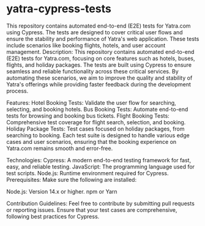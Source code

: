 # yatra-cypress-tests
This repository contains automated end-to-end (E2E) tests for Yatra.com using Cypress. The tests are designed to cover critical user flows and ensure the stability and performance of Yatra's web application. These tests include scenarios like booking flights, hotels, and user account management.
Description:
This repository contains automated end-to-end (E2E) tests for Yatra.com, focusing on core features such as hotels, buses, flights, and holiday packages. The tests are built using Cypress to ensure seamless and reliable functionality across these critical services. By automating these scenarios, we aim to improve the quality and stability of Yatra's offerings while providing faster feedback during the development process.

Features:
Hotel Booking Tests: Validate the user flow for searching, selecting, and booking hotels.
Bus Booking Tests: Automate end-to-end tests for browsing and booking bus tickets.
Flight Booking Tests: Comprehensive test coverage for flight search, selection, and booking.
Holiday Package Tests: Test cases focused on holiday packages, from searching to booking.
Each test suite is designed to handle various edge cases and user scenarios, ensuring that the booking experience on Yatra.com remains smooth and error-free.

Technologies:
Cypress: A modern end-to-end testing framework for fast, easy, and reliable testing.
JavaScript: The programming language used for test scripts.
Node.js: Runtime environment required for Cypress.
Prerequisites:
Make sure the following are installed:

Node.js: Version 14.x or higher.
npm or Yarn


Contribution Guidelines:
Feel free to contribute by submitting pull requests or reporting issues. Ensure that your test cases are comprehensive, following best practices for Cypress.
